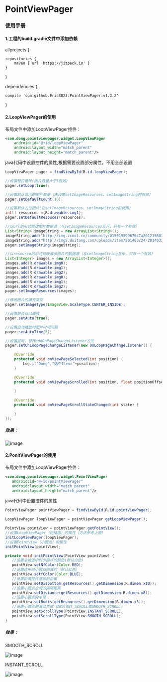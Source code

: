 # PointViewPager
### 使用手册
#### 1.工程的build.gradle文件中添加依赖  
allprojects {

    repositories {  
        maven { url 'https://jitpack.io' }  
    }
}


dependencies {

    compile 'com.github.Eric3023:PointViewPager:v1.2.2'
    
}

#### 2.LoopViewPager的使用

布局文件中添加LoopViewPager控件：

```xml
<com.dong.pointviewpager.widget.LoopViewPager
    android:id="@+id/loopViewPager"
    android:layout_width="match_parent"
    android:layout_height="match_parent"/>
```

java代码中设置控件的属性,根据需要设置部分属性，不用全部设置

```java
LoopViewPager pager = findViewById(R.id.loopViewPager);

//设置是否循环(图片数量大于3有效)
pager.setLoop(true);

//设置默认显示的图片数量（未设置setImageResources、setImageString时有效）
pager.setDefaultCount(10);

//设置默认占位图片(在setImageResources、setImageString前调用)
int[] resources ={R.drawable.img1};
pager.setDefaultResouces(resources);

//以url的形式修改图片数据源（与setImageResources互斥，只有一个有效）
List<String> imageString = new ArrayList<String>();
imageString.add("http://img.zcool.cn/community/01561959967047a80121560336a49c.jpg@2o.jpg");
imageString.add("http://img5.duitang.com/uploads/item/201403/24/20140324103016_h8TGu.jpeg");
pager.setImageString(imageString);

//以resource的形式修改展示图片的数据源（与setImageString互斥，只有一个有效）
List<Integer> images = new ArrayList<Integer>();
images.add(R.drawable.img0);
images.add(R.drawable.img1);
images.add(R.drawable.img2);
images.add(R.drawable.img0);
images.add(R.drawable.img1);
images.add(R.drawable.img2);
pager.setImageResources(images);

//修改图片的填充类型
pager.setImageType(ImageView.ScaleType.CENTER_INSIDE);

//设置是否自动播放
pager.setAuto(true);

//设置自动播放时图片时间间隔
pager.setAutoTime(5);

//设置监听，替代addOnPageChangeListener方法
pager.setOnLoopPageChangeListener(new OnLoopPageChangeListener() {

    @Override
    protected void onViewPageSelected(int position) {
        Log.i("Dong","选中Item:"+position);
    }

    @Override
    protected void onViewPageScrolled(int position, float positionOffset, int positionOffsetPixels) {
    
    }

    @Override
    protected void onViewPageScrollStateChanged(int state) {

    }
});
```
##### 效果：
 ![image](https://github.com/Eric3023/PointViewPager/blob/master/app/screenshoot/1.gif)

#### 2.PonitViewPager的使用
布局文件中添加LoopViewPager控件：

```xml
<com.dong.pointviewpager.widget.PointViewPager
   android:id="@+id/pointViewPager"
   android:layout_width="match_parent"
   android:layout_height="match_parent"/>
```

java代码中设置控件的属性

```java
PointViewPager pointViewPager = findViewById(R.id.pointViewPager);

LoopViewPager loopViewPager = pointViewPager.getLoopViewPager();

PointView pointView = pointViewPager.getPointView();
//设置LoopViewPager（轮播图）的属性（方法参考上面）
initLoopViewPager(loopViewPager);
//设置PointView（小圆点）的属性
initPointView(pointView);
```
```java
private void initPointView(PointView pointView) {
   //设置未被选中时小圆点的颜色(默认白色)
   pointView.setNfColor(Color.RED);
   //设置选中时小圆点的演的（默认红色）
   pointView.setfColor(Color.BLUE);
   //设置距离控件底部的距离
   pointView.setDisbottom(getResources().getDimension(R.dimen.x10));
   //设置小圆点之间的间隔距离
   pointView.setDistance(getResources().getDimension(R.dimen.x8));
   //设置小圆点的半径
   pointView.setRudis(getResources().getDimension(R.dimen.x3));
   //设置小圆点的滑动方式（INSTANT_SCROLL或SMOOTH_SCROLL）
   pointView.setScrollType(PointView.INSTANT_SCROLL);
   pointView.setScrollType(PointView.SMOOTH_SCROLL);
}
```
##### 效果：
SMOOTH_SCROLL


 ![image](https://github.com/Eric3023/PointViewPager/blob/master/app/screenshoot/2.gif)
 
 INSTANT_SCROLL
 
 
 ![image](https://github.com/Eric3023/PointViewPager/blob/master/app/screenshoot/3.gif)

